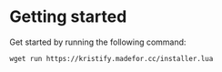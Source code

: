 # Getting started

Get started by running the following command:

```shell
wget run https://kristify.madefor.cc/installer.lua
```
